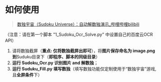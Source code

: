 # 如何使用

> [数独宇宙（Sudoku Universe）：自动解数独演示_哔哩哔哩bilibili](https://www.bilibili.com/video/BV12x4y127GR/?spm_id_from=333.999.0.0&vd_source=5f255b90a5964db3d7f44633d085b6e4)

（注意：请在第一个脚本 "1_Sudoku_Ocr_Solve.py" 中设置自己的百度云OCR API）

1. 请将数独截屏（**重点: 仅将数独截屏出即可**），将**图片保存命名为 image.png 到**Suduku目录下（**即程序、脚本的同级目录**）
2. **运行 Sudoku_Ocr.py 识别图片 and 解数独**；
3. **运行 Suduku_Fill.py 填写数独**（填写数独功能仅定制使用于“数独宇宙”游戏, 且**全屏条件**下）
